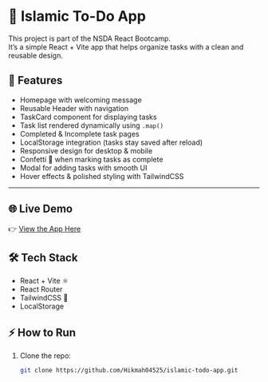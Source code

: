 # 🕌 Islamic To-Do App

This project is part of the NSDA React Bootcamp.  
It’s a simple React + Vite app that helps organize tasks with a clean and reusable design.  



## 🚀 Features
- Homepage with welcoming message  
- Reusable Header with navigation  
- TaskCard component for displaying tasks  
- Task list rendered dynamically using `.map()`  
- Completed & Incomplete task pages  
- LocalStorage integration (tasks stay saved after reload)  
- Responsive design for desktop & mobile  
- Confetti 🎉 when marking tasks as complete  
- Modal for adding tasks with smooth UI  
- Hover effects & polished styling with TailwindCSS  

---
## 🌐 Live Demo
👉 [View the App Here](https://islamic-todo-app.vercel.app/)


## 🛠️ Tech Stack
- React + Vite ⚛️  
- React Router  
- TailwindCSS 🎨  
- LocalStorage  



## ⚡ How to Run
1. Clone the repo:
   ```bash
   git clone https://github.com/Hikmah04525/islamic-todo-app.git
